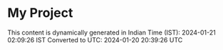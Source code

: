 # My Project

This content is dynamically generated in Indian Time (IST): 2024-01-21 02:09:26 IST
Converted to UTC: 2024-01-20 20:39:26 UTC
